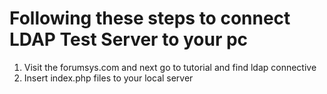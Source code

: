 # Following these steps to connect LDAP Test Server to your pc

1. Visit the forumsys.com and next go to tutorial and find ldap connective 
2. Insert index.php files to your local server
